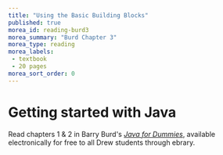 ```yaml
---
title: "Using the Basic Building Blocks"
published: true
morea_id: reading-burd3
morea_summary: "Burd Chapter 3"
morea_type: reading
morea_labels:
 - textbook
 - 20 pages
morea_sort_order: 0
---
```

# Getting started with Java

Read chapters 1 & 2 in Barry Burd's [*Java for Dummies*](http://site.ebrary.com.ezproxy.drew.edu/lib/drew/detail.action?docID=10870252), available electronically for free to all Drew students through ebrary.